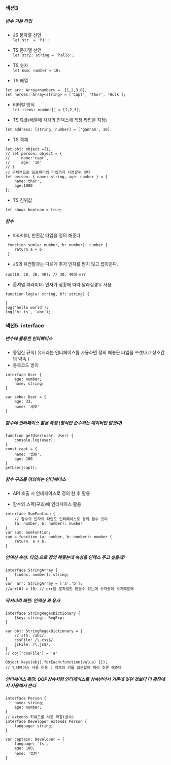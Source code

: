 ### 색션3
##### 변수 기본 타입
- JS 문자열 선언  
```let str  = 'hi';```

- TS 문자열 선언  
```let str2: string = 'hello';```

- TS 숫자  
```let num: number = 10;```

- TS 배열  
```
let arr: Array<number> =  [1,2,3,0];  
let heroes: Array<string> = ['Capt', 'Thor', 'Hulk'];
```

- 리터럴 방식  
```let items: number[] = [1,2,3];```

-  TS 튜플(배열에 각각의 인덱스에 특정 타입을 지정)
```
let address: [string, number] = ['gannam', 10];
```

-  TS 객체
```
let obj: object ={};
// let person: object = {
//     name:'capt',
//     age: '10'
// }
// 구체적으로 프로퍼티의 타입까지 지정할수 잇다
let person: { name: string, age: number } = {
    name:'thor',
    age:1000
};
```

- TS 진위값
```
let show: boolean = true;
```

##### 함수
- 파라미터, 반환값 타입을 정의 해준다
```
 function sum(a: number, b: number): number {
    return a + b
 }
```

- JS의 유연함과는 다르게 추가 인자를 받지 않고 잡아준다.
```
sum(10, 20, 30, 40); // 30, 40에 err
```

- 옵셔널 파라미터: 인자가 상황에 따라 달라질경우 사용
```
function log(a: string, b?: string) {

}
log('hello world');
log('hi ts', 'abc');
```

### 색션5: interface

#####  변수에 활용한 인터페이스 
- 동일한 규칙( 유저라는 인터페이스를 사용하면 정의 해놓은 타입을 쓰겟다고 상호간의 약속 )
- 중복코드 방지
```
interface User {
    age: number;
    name: string;
}

var seho: User = {
    age: 33,
    name: '세호'
}
```

##### 함수에 인터페이스 활용 특정 (형식만 준수하는 데이터만 받겟다)
```
function getUser(user: User) {
    console.log(user);
}
const capt = {
    name: '캡틴',
    age: 100
}
getUser(capt);
```

##### 함수 구조를 정의하는 인터페이스
- API 호출 시 인테페이스로 정의 한 후 활용

- 함수의 스펙(구조)에 인터페이스 활용
```
interface SumFuntion {
    // 함수의 인자의 타입도 인터페이스로 정의 할수 잇다
    (a: number, b: number): number
}
var sum: SumFuntion;
sum = function (a: number, b: number): number {
    return  a + b;
}
```

##### 인덱싱 속성: 타입;으로 정의 해줫는데 속성을 인덱스 주고 싶을때?
```
interface StringArray {
    [indax: number]: string;
}
var  arr: StringArray = ['a','b'];
//arr[0] = 10; // err뜸 문자열만 받을수 있는데 숫자형이 왓기때문에
```

##### 딕셔너리 패턴: 인덱싱 과 유사 
```
interface StringRegexDictionary {
    [key: string]: RegExp;
}

var obj: StringRegexDictionary = {
    // sth: /abc/,
    cssFile: /\.css$/,
    jsFile: /\.js$/,
}
// obj['cssFile'] = 'a'

Object.keys(obj).forEach(function(value) {});
// 인터페이스 사용 이용 : 객체의 키를 접근할때 미리 추론 해준다
```

##### 인터페이스 확장: OOP상속처럼 인터페이스를 상속받아서 기존에 잇던 것보다 더 확장에서 사용해서 쓴다
```
interface Person {
    name: string;
    age: number;
}
// extends 키워드를 사용 확장(상속)
interface Developer extends Person {
    language: string;
}

var captain: Developer = {
    language: 'ts',
    age: 100,
    name: '캡틴'
}
```
